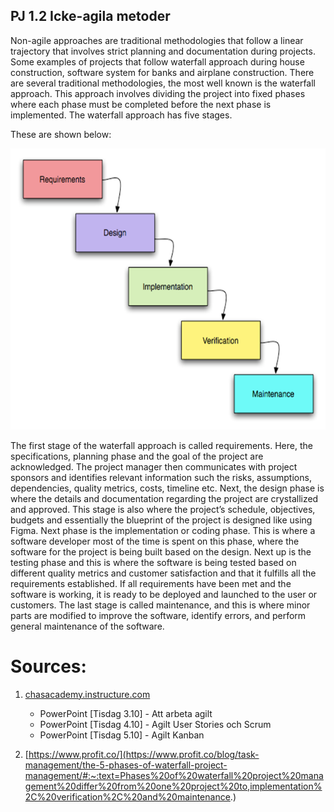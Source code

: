 ## PJ 1.2 Icke-agila metoder

Non-agile approaches are traditional methodologies that follow a linear trajectory that involves strict planning and documentation during projects. Some examples of projects that follow waterfall approach during house construction, software system for banks and airplane construction. There are several traditional methodologies, the most well known is the waterfall approach. This approach involves dividing the project into fixed phases where each phase must be completed before the next phase is implemented.  The waterfall approach has five stages.

 These are shown below:  


<p align ="center ">
<img src="../assets/waterfall-approach.png" width="550" height="450">
</p>  

The first stage of the waterfall approach is called requirements. Here, the specifications, planning phase and the goal of the project are acknowledged. The project manager then communicates with project sponsors and identifies relevant information such the risks, assumptions, dependencies, quality metrics, costs, timeline etc. Next, the design phase is where the details and documentation regarding the project are crystallized and approved. This stage is also where the project’s schedule, objectives, budgets and essentially the blueprint of the project is designed like using Figma. Next phase is the implementation or coding phase. This is where a software developer most of the time is spent on this phase, where the software for the project is being built based on the design. Next up is the testing phase and this is where the software is being tested based on different quality metrics and customer satisfaction and that it fulfills all the requirements established. If all requirements have been met and the software is working, it is ready to be deployed and launched to the user or customers. The last stage is called maintenance, and this is where minor parts are modified to improve the software, identify errors, and perform general maintenance of the software.  

# **Sources**: 

1. [chasacademy.instructure.com](https://chasacademy.instructure.com/)
    - PowerPoint [Tisdag 3.10] - Att arbeta agilt
    - PowerPoint [Tisdag 4.10] - Agilt User Stories och Scrum
    - PowerPoint [Tisdag 5.10] - Agilt Kanban  

2. [https://www.profit.co/](https://www.profit.co/blog/task-management/the-5-phases-of-waterfall-project-management/#:~:text=Phases%20of%20waterfall%20project%20management%20differ%20from%20one%20project%20to,implementation%2C%20verification%2C%20and%20maintenance.)


